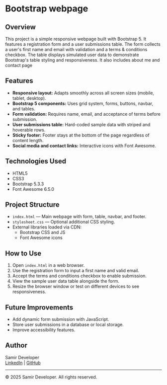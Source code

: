 # Bootstrap webpage 

## Overview

This project is a simple responsive webpage built with Bootstrap 5. It features a registration form and a user submissions table. The form collects a user's first name and email with validation and a terms & conditions checkbox. The table displays simulated user data to demonstrate Bootstrap's table styling and responsiveness. It also includes about me and contact page

## Features

- **Responsive layout:** Adapts smoothly across all screen sizes (mobile, tablet, desktop).
- **Bootstrap 5 components:** Uses grid system, forms, buttons, navbar, and tables.
- **Form validation:** Requires name, email, and acceptance of terms before submission.
- **User submissions table:** Hard-coded sample data with striped and hoverable rows.
- **Sticky footer:** Footer stays at the bottom of the page regardless of content length.
- **Social media and contact links:** Interactive icons with Font Awesome.

## Technologies Used

- HTML5
- CSS3
- Bootstrap 5.3.3
- Font Awesome 6.5.0

## Project Structure

- `index.html` — Main webpage with form, table, navbar, and footer.
- `stylesheet.css` — Optional additional CSS styling.
- External libraries loaded via CDN:
  - Bootstrap CSS and JS
  - Font Awesome icons

## How to Use

1. Open `index.html` in a web browser.
2. Use the registration form to input a first name and valid email.
3. Accept the terms and conditions checkbox to enable submission.
4. View the sample user data table alongside the form.
5. Resize the browser window or test on different devices to see responsiveness.

## Future Improvements

- Add dynamic form submission with JavaScript.
- Store user submissions in a database or local storage.
- Improve accessibility features.

## Author

Samir Developer  
[LinkedIn](https://www.linkedin.com/in/samiirdeveloper) | [GitHub](https://github.com/SamiirDeveloper)

---

© 2025 Samir Developer. All rights reserved.
